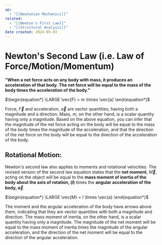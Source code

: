 ```yaml
---
up:
  - "[[Newtonian Mechanics]]"
related:
  - "[[Newton's First Law]]"
  - "[[Structural Analysis]]"
date created: 2024-05-03
---
```

# Newton's Second Law (i.e. Law of Force/Motion/Momentum)
**"When a net force acts on any body with mass, it produces an acceleration of that body. The net force will be equal to the mass of the body times the acceleration of the body."**

$\begin{equation*} \LARGE \vec{F} = m \times \vec{a} \end{equation*}$ 

Force, $\vec{F}$ and acceleration, $\vec{a}$ are vector quantities, having both a magnitude and a direction. 
	Mass, $m$, on the other hand, is a scalar quantity having only a magnitude. 
		Based on the above equation, you can infer that the magnitude of the net force acting on the body will be equal to the mass of the body times the magnitude of the acceleration, and that the direction of the net force on the body will be equal to the direction of the acceleration of the body.
## Rotational Motion:
Newton's second law also applies to moments and rotational velocities. 
	The revised version of the second law equation states that the **net moment**, $\vec{M}$, acting on the object will be equal to the **mass moment of inertia of the body about the axis of rotation, (𝐼)** times the **angular acceleration of the body, $\vec{a}$**.

$\begin{equation*} \LARGE \vec{M} = I \times \vec{a} \end{equation*}$

The moment and the angular acceleration of the body have arrows above them, indicating that they are vector quantities with both a magnitude and direction. 
	The mass moment of inertia, on the other hand, is a scalar quantity having only a magnitude. 
		The magnitude of the net moment will be equal to the mass moment of inertia times the magnitude of the angular acceleration, and the direction of the net moment will be equal to the direction of the angular acceleration.